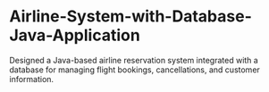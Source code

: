 # Airline-System-with-Database-Java-Application
Designed a Java-based airline reservation system integrated with a database for managing flight bookings, cancellations, and customer information.
